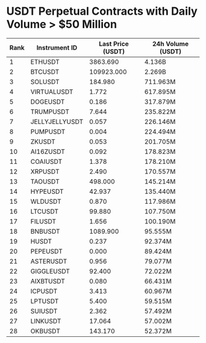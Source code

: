 # USDT Perpetual Contracts with Daily Volume > $50 Million

| Rank | Instrument ID | Last Price (USDT) | 24h Volume (USDT) |
|------|---------------|-------------------|-------------------|
| 1 | ETHUSDT | 3863.690 | 4.136B |
| 2 | BTCUSDT | 109923.000 | 2.269B |
| 3 | SOLUSDT | 184.980 | 711.963M |
| 4 | VIRTUALUSDT | 1.772 | 617.895M |
| 5 | DOGEUSDT | 0.186 | 317.879M |
| 6 | TRUMPUSDT | 7.644 | 235.822M |
| 7 | JELLYJELLYUSDT | 0.057 | 226.146M |
| 8 | PUMPUSDT | 0.004 | 224.494M |
| 9 | ZKUSDT | 0.053 | 201.705M |
| 10 | AI16ZUSDT | 0.092 | 178.823M |
| 11 | COAIUSDT | 1.378 | 178.210M |
| 12 | XRPUSDT | 2.490 | 170.557M |
| 13 | TAOUSDT | 498.000 | 145.214M |
| 14 | HYPEUSDT | 42.937 | 135.440M |
| 15 | WLDUSDT | 0.870 | 117.986M |
| 16 | LTCUSDT | 99.880 | 107.750M |
| 17 | FILUSDT | 1.656 | 100.190M |
| 18 | BNBUSDT | 1089.900 | 95.555M |
| 19 | HUSDT | 0.237 | 92.374M |
| 20 | PEPEUSDT | 0.000 | 89.424M |
| 21 | ASTERUSDT | 0.956 | 79.077M |
| 22 | GIGGLEUSDT | 92.400 | 72.022M |
| 23 | AIXBTUSDT | 0.080 | 66.431M |
| 24 | ICPUSDT | 3.413 | 60.967M |
| 25 | LPTUSDT | 5.400 | 59.515M |
| 26 | SUIUSDT | 2.362 | 57.492M |
| 27 | LINKUSDT | 17.064 | 57.002M |
| 28 | OKBUSDT | 143.170 | 52.372M |

